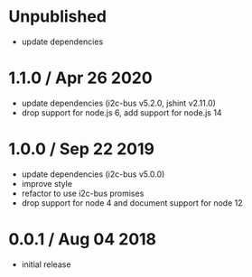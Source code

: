 Unpublished
===========

  * update dependencies

1.1.0 / Apr 26 2020
===================

  * update dependencies (i2c-bus v5.2.0, jshint v2.11.0)
  * drop support for node.js 6, add support for node.js 14

1.0.0 / Sep 22 2019
===================

  * update dependencies (i2c-bus v5.0.0)
  * improve style
  * refactor to use i2c-bus promises
  * drop support for node 4 and document support for node 12

0.0.1 / Aug 04 2018
===================

  * initial release

